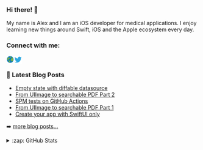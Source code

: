 ### Hi there! 👋

My name is Alex and I am an iOS developer for medical applications. I enjoy learning new things around Swift, iOS and the Apple ecosystem every day.

### Connect with me:

<a href="https://alexanderweiss.dev">
  <img align="left" alt="Alexander Weiß | Homepage" width="20px" src="https://raw.githubusercontent.com/alexanderwe/alexanderwe/master/assets/globe.svg" />
</a>
<a href="https://twitter.com/_al_we">
  <img align="left" alt="Alexander Weiß | Twitter" width="21px" src="https://raw.githubusercontent.com/alexanderwe/alexanderwe/master/assets/twitter.svg" />
</a>

<br />

### 📕 Latest Blog Posts

<!-- BLOG-POST-LIST:START -->
- [Empty state with diffable datasource](https://alexanderweiss.dev/blog/2021-03-14-empty-state-with-diffable-datasource)
- [From UIImage to searchable PDF Part 2](https://alexanderweiss.dev/blog/2021-01-24-from-uiimage-to-searchable-pdf-part-2)
- [SPM tests on GitHub Actions](https://alexanderweiss.dev/blog/2020-12-13-spm-tests-on-github-actions)
- [From UIImage to searchable PDF Part 1](https://alexanderweiss.dev/blog/2020-11-28-from-uiimage-to-searchable-pdf-part-1)
- [Create your app with SwiftUI only](https://alexanderweiss.dev/blog/2020-06-28-swiftui-only-app)
<!-- BLOG-POST-LIST:END -->

➡️ [more blog posts...](https://alexanderweiss.dev/blog)

<details>
  <summary>:zap: GitHub Stats</summary>

  <img align="left" alt="Alexander Weiß's GitHub Stats" src="https://github-readme-stats.vercel.app/api?username=alexanderwe" />

</details>
